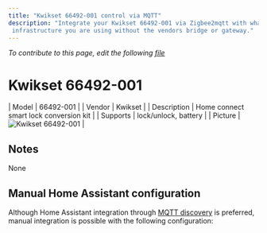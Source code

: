 ```yaml
---
title: "Kwikset 66492-001 control via MQTT"
description: "Integrate your Kwikset 66492-001 via Zigbee2mqtt with whatever smart home
 infrastructure you are using without the vendors bridge or gateway."
---
```


*To contribute to this page, edit the following
[file](https://github.com/Koenkk/zigbee2mqtt.io/blob/master/docs/devices/66492-001.md)*

# Kwikset 66492-001

| Model | 66492-001  |
| Vendor  | Kwikset  |
| Description | Home connect smart lock conversion kit |
| Supports | lock/unlock, battery |
| Picture | ![Kwikset 66492-001](./assets/devices/66492-001.jpg) |

## Notes

None

## Manual Home Assistant configuration
Although Home Assistant integration through [MQTT discovery](../integration/home_assistant) is preferred,
manual integration is possible with the following configuration:
